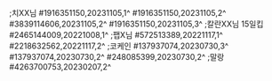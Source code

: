 ;치XX님
#1916351150,20231105,1^
#1916351150,20231105,2^
#3839114606,20231105,2^
#1916351150,20231105,3^
;칼란XX님 15일킵
#2465144009,20221008,1^
;팹X님
#572513389,20221117,1^
#2218632562,20221117,2^
;코케인
#137937074,20230730,3^
#137937074,20230730,2^
#248085399,20230730,2^
;말랑
#4263700753,20230207,2^
